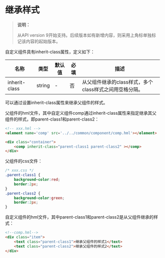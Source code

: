 # 继承样式 
<!--Kit: ArkUI-->
<!--Subsystem: ArkUI-->
<!--Owner: @seaside_wu1-->
<!--SE: @shiyu_huang-->
<!--TSE: @TerryTsao-->

> **说明：**
>
> 从API version 9开始支持。后续版本如有新增内容，则采用上角标单独标记该内容的起始版本。

自定义组件具有inherit-class属性，定义如下：

| 名称            | 类型     | 默认值  | 必填   | 描述                               |
| ------------- | ------ | ---- | ---- | -------------------------------- |
| inherit-class | string | -    | 否    | 从父组件继承的class样式，多个class样式之间用空格分隔。 |

可以通过设置inherit-class属性来继承父组件的样式。

父组件的hml文件，其中自定义组件comp通过inherit-class属性来指定继承其父组件的样式，即parent-class1和parent-class2：

```html
<!-- xxx.hml -->
<element name='comp' src='../../common/component/comp.hml'></element>

<div class="container">
    <comp inherit-class="parent-class1 parent-class2" ></comp>
</div>
```

父组件的css文件：

```css
/* xxx.css */
.parent-class1 {
    background-color:red;
    border:2px;
}
.parent-class2 {
    background-color:green;
    border:2px;
}
```

自定义组件的hml文件，其中parent-class1和parent-class2是从父组件继承的样式：

```html
<!--comp.hml-->
<div class="item">
    <text class="parent-class1">继承父组件的样式1</text>
    <text class="parent-class2">继承父组件的样式2</text>
</div>
```